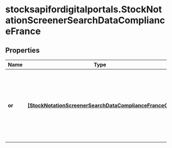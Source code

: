 # stocksapifordigitalportals.StockNotationScreenerSearchDataComplianceFrance

## Properties

Name | Type | Description | Notes
------------ | ------------- | ------------- | -------------
**or** | [**[StockNotationScreenerSearchDataComplianceFranceOr]**](StockNotationScreenerSearchDataComplianceFranceOr.md) | List of conditions representing a combination of compliance properties joined by a logical OR operator. | [optional] 


